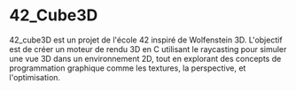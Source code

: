 # 42_Cube3D
42_cube3D est un projet de l'école 42 inspiré de Wolfenstein 3D. L'objectif est de créer un moteur de rendu 3D en C utilisant le raycasting pour simuler une vue 3D dans un environnement 2D, tout en explorant des concepts de programmation graphique comme les textures, la perspective, et l'optimisation.
